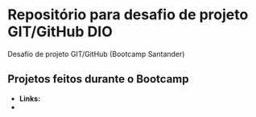 # Repositório para desafio de projeto GIT/GitHub DIO

Desafio de projeto GIT/GitHub (Bootcamp Santander)

## Projetos feitos durante o Bootcamp
- **Links:**
 -

